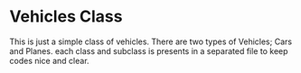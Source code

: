 # Vehicles Class

This is just a simple class of vehicles. There are two types of Vehicles; Cars and Planes. 
each class and subclass is presents in a separated file to keep codes nice and clear.
